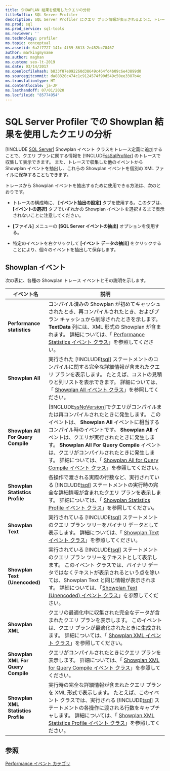 ```yaml
---
title: SHOWPLAN 結果を使用したクエリの分析
titleSuffix: SQL Server Profiler
description: SQL Server Profiler にクエリ プラン情報が表示されるように、トレースから Showplan イベントを抽出する方法について説明します。 Showplan トレース イベントのテーブルを表示します。
ms.prod: sql
ms.prod_service: sql-tools
ms.reviewer: ''
ms.technology: profiler
ms.topic: conceptual
ms.assetid: 6a2f7727-141c-4f59-8613-2e452bc78467
author: markingmyname
ms.author: maghan
ms.custom: seo-lt-2019
ms.date: 03/14/2017
ms.openlocfilehash: b833f87e092260d38649c464fd4b09c6e43899d0
ms.sourcegitcommit: da88320c474c1c9124574f90d549c50ee3387b4c
ms.translationtype: HT
ms.contentlocale: ja-JP
ms.lasthandoff: 07/01/2020
ms.locfileid: "85774954"
---
```

# <a name="analyze-queries-with-showplan-results-in-sql-server-profiler"></a>SQL Server Profiler での Showplan 結果を使用したクエリの分析

 [!INCLUDE [SQL Server](../../includes/applies-to-version/sqlserver.md)]
  Showplan イベント クラスをトレース定義に追加することで、クエリ プランに関する情報を [!INCLUDE[ssSqlProfiler](../../includes/sssqlprofiler-md.md)] のトレースで収集して表示できます。 また、トレースで収集した他のイベントから Showplan イベントを抽出し、これらの Showplan イベントを個別の XML ファイルに保存することもできます。  
  
 トレースから Showplan イベントを抽出するために使用できる方法は、次のとおりです。  
  
-   トレースの構成時に、 **[イベント抽出の設定]** タブを使用する。このタブは、 **[イベントの選択]** タブでいずれかの Showplan イベントを選択するまで表示されないことに注意してください。  
  
-   **[ファイル]** メニューの **[SQL Server イベントの抽出]** オプションを使用する。  
  
-   特定のイベントを右クリックして **[イベント データの抽出]** をクリックすることにより、個々のイベントを抽出して保存します。  
  
## <a name="showplan-events"></a>Showplan イベント  
 次の表に、各種の Showplan トレース イベントとその説明を示します。  
  
|イベント名|説明|  
|----------------|-----------------|  
|**Performance statistics**|コンパイル済みの Showplan が初めてキャッシュされたとき、再コンパイルされたとき、およびプラン キャッシュから削除されたときを示します。 **TextData** 列には、XML 形式の Showplan が含まれます。 詳細については、「 [Performance Statistics イベント クラス](../../relational-databases/event-classes/performance-statistics-event-class.md)」を参照してください。|  
|**Showplan All**|実行された [!INCLUDE[tsql](../../includes/tsql-md.md)] ステートメントのコンパイルに関する完全な詳細情報が含まれたクエリ プランを表示します。 たとえば、コストの見積りと列リストを表示できます。 詳細については、「 [Showplan All イベント クラス](../../relational-databases/event-classes/showplan-all-event-class.md)」を参照してください。|  
|**Showplan All For Query Compile**|[!INCLUDE[ssNoVersion](../../includes/ssnoversion-md.md)]でクエリがコンパイルまたは再コンパイルされたときに発生します。 このイベントは、 **Showplan All** イベントに相当するコンパイル時のイベントです。 **Showplan All** イベントは、クエリが実行されたときに発生します。 **Showplan All For Query Compile** イベントは、クエリがコンパイルされたときに発生します。 詳細については、「 [Showplan All for Query Compile イベント クラス](../../relational-databases/event-classes/showplan-all-for-query-compile-event-class.md)」を参照してください。|  
|**Showplan Statistics Profile**|各操作で渡される実際の行数など、実行されている [!INCLUDE[tsql](../../includes/tsql-md.md)] ステートメントの実行時の完全な詳細情報が含まれたクエリ プランを表示します。 詳細については、「 [Showplan Statistics Profile イベント クラス](../../relational-databases/event-classes/showplan-statistics-profile-event-class.md)」を参照してください。|  
|**Showplan Text**|実行されている [!INCLUDE[tsql](../../includes/tsql-md.md)] ステートメントのクエリ プラン ツリーをバイナリ データとして表示します。 詳細については、「 [Showplan Text イベント クラス](../../relational-databases/event-classes/showplan-text-event-class.md)」を参照してください。|  
|**Showplan Text (Unencoded)**|実行されている [!INCLUDE[tsql](../../includes/tsql-md.md)] ステートメントのクエリ プラン ツリーをテキストとして表示します。 このイベント クラスでは、バイナリ データではなくテキストが表示されるという点を除いては、Showplan Text と同じ情報が表示されます。 詳細については、「[Showplan Text &#40;Unencoded&#41; イベント クラス](../../relational-databases/event-classes/showplan-text-unencoded-event-class.md)」を参照してください。|  
|**Showplan XML**|クエリの最適化中に収集された完全なデータが含まれたクエリ プランを表示します。 このイベントは、クエリ プランが最適化されたときに生成されます。 詳細については、「 [Showplan XML イベント クラス](../../relational-databases/event-classes/showplan-xml-event-class.md)」を参照してください。|  
|**Showplan XML For Query Compile**|クエリがコンパイルされたときにクエリ プランを表示します。 詳細については、「 [Showplan XML for Query Compile イベント クラス](../../relational-databases/event-classes/showplan-xml-for-query-compile-event-class.md)」を参照してください。|  
|**Showplan XML Statistics Profile**|実行時の完全な詳細情報が含まれたクエリ プランを XML 形式で表示します。 たとえば、このイベント クラスでは、実行される [!INCLUDE[tsql](../../includes/tsql-md.md)] ステートメントの各操作に渡される行数をキャプチャします。 詳細については、「 [Showplan XML Statistics Profile イベント クラス](../../relational-databases/event-classes/showplan-xml-statistics-profile-event-class.md)」を参照してください。|  
  
## <a name="see-also"></a>参照  
 [Performance イベント カテゴリ](../../relational-databases/event-classes/performance-event-category.md)  
  
  
